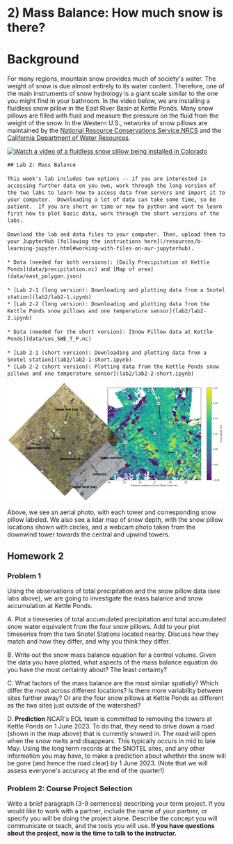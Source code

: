 # 2) Mass Balance:  How much snow is there?

# Background

For many regions, mountain snow provides much of society's water.  The weight of snow is due almost entirely to its water content.  Therefore, one of the main instruments of snow hydrology is a giant scale similar to the one you might find in your bathroom.  In the video below, we are installing a fluidless snow pillow in the East River Basin at Kettle Ponds.  Many snow pillows are filled with fluid and measure the pressure on the fluid from the weight of the snow.  In the Western U.S., networks of snow pillows are maintained by the [National Resource Conservations Service,NRCS](https://www.nrcs.usda.gov/wps/portal/wcc/home/quicklinks/imap) and the [California Department of Water Resources](https://cdec.water.ca.gov/snow/).

[![Watch a video of a fluidless snow pillow being installed in Colorado](https://img.youtube.com/vi/aK1_gYcgT9w/0.jpg)](https://www.youtube.com/watch?v=6Ivn666w5xo)


```note
## Lab 2: Mass Balance

This week's lab includes two options -- if you are interested in accessing further data on you own, work through the long version of the two labs to learn how to access data from servers and import it to your computer.  Downloading a lot of data can take some time, so be patient.  If you are short on time or new to python and want to learn first how to plot basic data, work through the short versions of the labs.

Download the lab and data files to your computer. Then, upload them to your JupyterHub [following the instructions here](/resources/b-learning-jupyter.html#working-with-files-on-our-jupyterhub).

* Data (needed for both versions): [Daily Precipitation at Kettle Ponds](data/precipitation.nc) and [Map of area](data/east_polygon.json) 

* [Lab 2-1 (long version): Downloading and plotting data from a Snotel station](lab2/lab2-1.ipynb)
* [Lab 2-2 (long version): Downloading and plotting data from the Kettle Ponds snow pillows and one temperature sensor](lab2/lab2-2.ipynb)

* Data (needed for the short version): [Snow Pillow data at Kettle Ponds](data/sos_SWE_T_P.nc)

* [Lab 2-1 (short version): Downloading and plotting data from a Snotel station](lab2/lab2-1-short.ipynb)
* [Lab 2-2 (short version): Plotting data from the Kettle Ponds snow pillows and one temperature sensor](lab2/lab2-2-short.ipynb)

```
![Here is a map of where the Kettle Ponds pillows are located](data/KettlePondsPillowlidarmap.png)

Above, we see an aerial photo, with each tower and corresponding snow pillow labeled.  We also see a lidar map of snow depth, with the snow pillow locations shown with circles, and a webcam photo taken from the downwind tower towards the central and upwind towers.


## Homework 2

### Problem 1

Using the observations of total precipitation and the snow pillow data (see labs above), we are going to investigate the mass balance and snow accumulation at Kettle Ponds.

A. Plot a timeseries of total accumulated precipitation and total accumulated snow water equivalent from the four snow pillows.  Add to your plot timeseries from the two Snotel Stations located nearby.  Discuss how they match and how they differ, and why you think they differ.

B. Write out the snow mass balance equation for a control volume.  Given the data you have plotted, what aspects of the mass balance equation do you have the most certainty about?  The least certainty?

C. What factors of the mass balance are the most similar spatially?  Which differ the most across different locations?  Is there more variability between sites further away?  Or are the four snow pillows at Kettle Ponds as different as the two sites just outside of the watershed?

D. **Prediction** NCAR's EOL team is committed to removing the towers at Kettle Ponds on 1 June 2023.  To do that, they need to drive down a road (shown in the map above) that is currently snowed in.  The road will open when the snow melts and disappears. This typically occurs in mid to late May.  Using the long term records at the SNOTEL sites, and any other information you may have, to make a prediction about whether the snow will be gone (and hence the road clear) by 1 June 2023. (Note that we will assess everyone's accuracy at the end of the quarter!)


### Problem 2: Course Project Selection

Write a brief paragraph (3-9 sentences) describing your term project. If you would like to work with a partner, include the name of your partner, or specify you will be doing the project alone.  Describe the concept you will communicate or teach, and the tools you will use. **If you have questions about the project, now is the time to talk to the instructor.**
